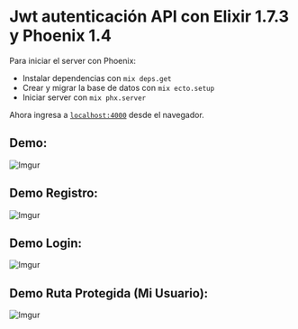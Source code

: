 # Jwt autenticación API con Elixir 1.7.3 y Phoenix 1.4


Para iniciar el server con Phoenix:

  * Instalar dependencias con `mix deps.get`
  * Crear y migrar la base de datos con `mix ecto.setup`
  * Iniciar server con `mix phx.server`

Ahora ingresa a [`localhost:4000`](http://localhost:4000) desde el navegador.

## Demo:

![Imgur](https://i.imgur.com/pdgWSN0.png)


## Demo Registro:

![Imgur](https://i.imgur.com/ilvaGGp.png)

## Demo Login:

![Imgur](https://i.imgur.com/4OPmqxW.png)

## Demo Ruta Protegida (Mi Usuario):

![Imgur](https://i.imgur.com/4hq8qs6.png)